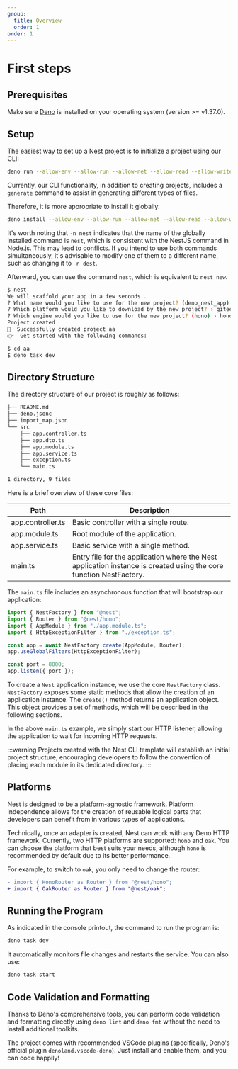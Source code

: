 ```yaml
---
group:
  title: Overview
  order: 1
order: 1
---
```


# First steps

## Prerequisites

Make sure [Deno](https://deno.com/) is installed on your operating system (version >= v1.37.0).

## Setup

The easiest way to set up a Nest project is to initialize a project using our CLI:

```bash
deno run --allow-env --allow-run --allow-net --allow-read --allow-write --import-map https://deno.land/x/deno_nest@v3.7.0/cli/import_map.json https://deno.land/x/deno_nest@v3.1.5/cli/main.ts
```

Currently, our CLI functionality, in addition to creating projects, includes a `generate` command to assist in generating different types of files.

Therefore, it is more appropriate to install it globally:

```bash
deno install --allow-env --allow-run --allow-net --allow-read --allow-write --import-map https://deno.land/x/deno_nest@v3.7.0/cli/import_map.json  -n nest -f https://deno.land/x/deno_nest@v3.1.5/cli/main.ts
```

It's worth noting that `-n nest` indicates that the name of the globally installed command is `nest`, which is consistent with the NestJS command in Node.js. This may lead to conflicts. If you intend to use both commands simultaneously, it's advisable to modify one of them to a different name, such as changing it to `-n dest`.

Afterward, you can use the command `nest`, which is equivalent to `nest new`.

```bash
$ nest
We will scaffold your app in a few seconds..
? What name would you like to use for the new project? (deno_nest_app) › aa
? Which platform would you like to download by the new project? › gitee+ssh
? Which engine would you like to use for the new project? (hono) › hono
Project created
🚀  Successfully created project aa
👉  Get started with the following commands:

$ cd aa
$ deno task dev
```

## Directory Structure

The directory structure of our project is roughly as follows:

```bash
├── README.md
├── deno.jsonc
├── import_map.json
└── src
    ├── app.controller.ts
    ├── app.dto.ts
    ├── app.module.ts
    ├── app.service.ts
    ├── exception.ts
    └── main.ts

1 directory, 9 files
```

Here is a brief overview of these core files:

| Path | Description |
| --- | --- |
| app.controller.ts | Basic controller with a single route. |
| app.module.ts | Root module of the application. |
| app.service.ts | Basic service with a single method. |
| main.ts | Entry file for the application where the Nest application instance is created using the core function NestFactory. |

The `main.ts` file includes an asynchronous function that will bootstrap our application:

```typescript
import { NestFactory } from "@nest";
import { Router } from "@nest/hono";
import { AppModule } from "./app.module.ts";
import { HttpExceptionFilter } from "./exception.ts";

const app = await NestFactory.create(AppModule, Router);
app.useGlobalFilters(HttpExceptionFilter);

const port = 8000;
app.listen({ port });
```

To create a `Nest` application instance, we use the core `NestFactory` class. `NestFactory` exposes some static methods that allow the creation of an application instance. The `create()` method returns an application object. This object provides a set of methods, which will be described in the following sections.

In the above `main.ts` example, we simply start our HTTP listener, allowing the application to wait for incoming HTTP requests.

:::warning
Projects created with the Nest CLI template will establish an initial project structure, encouraging developers to follow the convention of placing each module in its dedicated directory.
:::

## Platforms

Nest is designed to be a platform-agnostic framework. Platform independence allows for the creation of reusable logical parts that developers can benefit from in various types of applications.

Technically, once an adapter is created, Nest can work with any Deno HTTP framework. Currently, two HTTP platforms are supported: `hono` and `oak`. You can choose the platform that best suits your needs, although `hono` is recommended by default due to its better performance.

For example, to switch to `oak`, you only need to change the router:

```diff
- import { HonoRouter as Router } from "@nest/hono";
+ import { OakRouter as Router } from "@nest/oak";
```

## Running the Program

As indicated in the console printout, the command to run the program is:

```bash
deno task dev
```

It automatically monitors file changes and restarts the service. You can also use:

```bash
deno task start
```

## Code Validation and Formatting

Thanks to Deno's comprehensive tools, you can perform code validation and formatting directly using `deno lint` and `deno fmt` without the need to install additional toolkits.

The project comes with recommended VSCode plugins (specifically, Deno's official plugin `denoland.vscode-deno`). Just install and enable them, and you can code happily!
